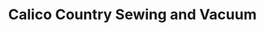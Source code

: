 ---
title: "Calico Country Sewing and Vacuum"
url: /carbondale/calico-country-sewing-and-vacuum/
shop: fabric
---